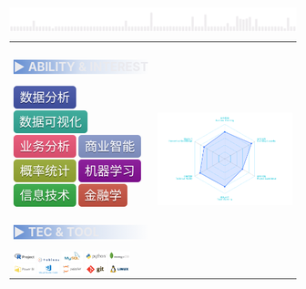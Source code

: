 ![](./readme-assets/bage/bars.gif)

<table width="100%">

  <thead></thead>

  <tbody>
    <tr>
      <td id="text-area" width="50%">
        <h2>
        <p style="color:#eaeaee; background-image:linear-gradient(to right, rgba(60, 112, 198, 0.8),rgba(60, 112, 198, 0.2), rgba(60, 112, 198, 0));">
        <b> ▶ ABILITY & INTEREST</b>
        </p>
        </h2>
          <img src="./readme-assets/flat-style/text/-数据分析-4455aa.svg">
          <img src="./readme-assets/flat-style/text/-数据可视化-33aa99.svg">
          <img src="./readme-assets/flat-style/text/-业务分析-ee5577.svg">
          <img src="./readme-assets/flat-style/text/-商业智能-8899cc.svg">
          <img src="./readme-assets/flat-style/text/-概率统计-99aa33.svg">
          <img src="./readme-assets/flat-style/text/-机器学习-881199.svg">
          <img src="./readme-assets/flat-style/text/-信息技术-33aa44.svg">
          <img src="./readme-assets/flat-style/text/-金融学-cc5544.svg">
        <h2>
        <p style="color:#eaeaee; background-image:linear-gradient(to right, rgba(60, 112, 198, 0.8),rgba(60, 112, 198, 0.2), rgba(60, 112, 198, 0));">
        <b> ▶ TEC & TOOL</b>
        </p>
        </h2>
          <img width="16%" src="./readme-assets/itom-style/R.svg">
          <img width="16%" src="./readme-assets/itom-style/tableau.svg">
          <img width="16%" src="./readme-assets/itom-style/mysql-ar21.svg">
          <img width="16%" src="./readme-assets/itom-style/python-ar21.svg">
          <img width="16%" src="./readme-assets/itom-style/mongodb-ar21.svg">
          <img width="16%" src="./readme-assets/itom-style/microsoft_powerbi-ar21.svg">
          <img width="16%" src="./readme-assets/itom-style/visualstudio_code-ar21.svg">
          <img width="16%" src="./readme-assets/itom-style/jupyter-ar21.svg">
          <img width="16%" src="./readme-assets/itom-style/git-scm-ar21.svg">
          <img width="16%" src="./readme-assets/itom-style/linux-ar21.svg">
          <!-- <img width="20%" src="./readme-assets/itom-style/Excel.svg"> -->
      </td>
      <td id="img-area" width="50%">
        <img src="./readme-assets/radar_transparent.png">
      </td>
    </tr>
  <tbody>

</table>
